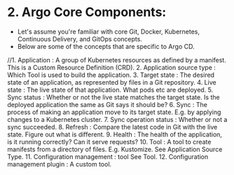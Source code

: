 # 2. Argo Core Components:

+ Let's assume you're familiar with core Git, Docker, Kubernetes, Continuous Delivery, and GitOps concepts. 
+ Below are some of the concepts that are specific to Argo CD.


//1.  Application                    :   A group of Kubernetes resources as defined by a manifest. This is a Custom Resource Definition (CRD).
2.  Application source type          :  Which Tool is used to build the application.
3.  Target state                     :   The desired state of an application, as represented by files in a Git repository.
4.  Live state                       :   The live state of that application. What pods etc are deployed.
5.  Sync status                      :   Whether or not the live state matches the target state. Is the deployed application the same as Git says it should be?
6.  Sync                             :   The process of making an application move to its target state. E.g. by applying changes to a Kubernetes cluster.
7.  Sync operation status            :   Whether or not a sync succeeded.
8.  Refresh                          :   Compare the latest code in Git with the live state. Figure out what is different.
9.  Health                           :   The health of the application, is it running correctly? Can it serve requests?
10. Tool                             :   A tool to create manifests from a directory of files. E.g. Kustomize. See Application Source Type.
11. Configuration management         :   tool See Tool.
12. Configuration management plugin  :  A custom tool.
